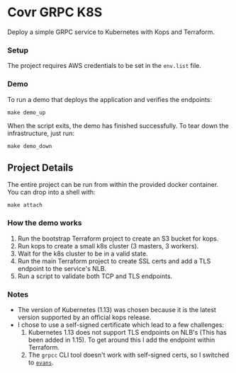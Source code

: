 # Covr GRPC K8S

Deploy a simple GRPC service to Kubernetes with Kops and Terraform.

### Setup

The project requires AWS credentials to be set in the `env.list` file.

### Demo

To run a demo that deploys the application and verifies the endpoints:
```
make demo_up
```

When the script exits, the demo has finished successfully. To tear down the infrastructure, just
run:
```
make demo_down
```

## Project Details

The entire project can be run from within the provided docker container. You can drop into a shell
with:
```
make attach
```

### How the demo works
1. Run the bootstrap Terraform project to create an S3 bucket for kops.
2. Run kops to create a small k8s cluster (3 masters, 3 workers).
3. Wait for the k8s cluster to be in a valid state.
4. Run the main Terraform project to create SSL certs and add a TLS endpoint to the service's NLB.
5. Run a script to validate both TCP and TLS endpoints.

### Notes
* The version of Kubernetes (1.13) was chosen because it is the latest version supported by an
  official kops release.
* I chose to use a self-signed certificate which lead to a few challenges:
  1. Kubernetes 1.13 does not support TLS endpoints on NLB's (This has been added in 1.15). To get
     around this I add the endpoint within Terraform.
  2. The `grpcc` CLI tool doesn't work with self-signed certs, so I switched to [`evans`][evans].

[evans]: https://github.com/ktr0731/evans
